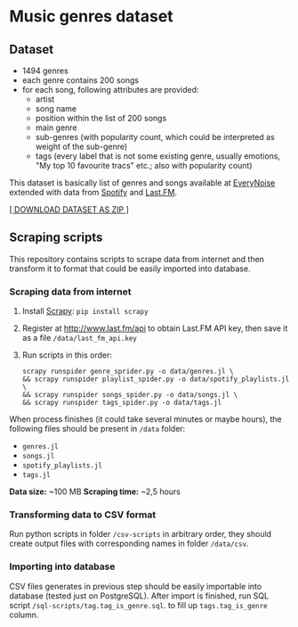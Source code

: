 # Music genres dataset

## Dataset 
  - 1494 genres
  - each genre contains 200 songs
  - for each song, following attributes are provided:
    - artist
    - song name
    - position within the list of 200 songs
    - main genre
    - sub-genres (with popularity count, which could be interpreted as weight of the sub-genre)
	- tags (every label that is not some existing genre, usually emotions, "My top 10 favourite tracs" etc.; also with popularity count)

This dataset is basically list of genres and songs available at [EveryNoise](http://everynoise.com/everynoise1d.cgi?scope=all) extended with data from [Spotify](https://developer.spotify.com/web-api/) and [Last.FM](http://www.last.fm/api). 

[[ DOWNLOAD DATASET AS ZIP ]](./data.zip)

## Scraping scripts

This repository contains scripts to scrape data from internet and then transform it to format that could be easily imported into database.

### Scraping data from internet

1. Install [Scrapy](https://scrapy.org/): `pip install scrapy`
	
2. Register at http://www.last.fm/api to obtain Last.FM API key, then save it as a file `/data/last_fm_api.key`   

3. Run scripts in this order:
	```
	scrapy runspider genre_sprider.py -o data/genres.jl \
	&& scrapy runspider playlist_spider.py -o data/spotify_playlists.jl \
	&& scrapy runspider songs_spider.py -o data/songs.jl \
	&& scrapy runspider tags_spider.py -o data/tags.jl
	```

When process finishes (it could take several minutes or maybe hours), the following files should be present in `/data` folder:

- `genres.jl`
- `songs.jl`
- `spotify_playlists.jl`
- `tags.jl`

**Data size:** ~100 MB
**Scraping time:** ~2,5 hours
  

### Transforming data to CSV format

Run python scripts in folder `/csv-scripts` in arbitrary order, they should create output files with corresponding names in folder `/data/csv`. 

### Importing into database

CSV files generates in previous step should be easily importable into database (tested just on PostgreSQL). After import is finished, run SQL script `/sql-scripts/tag.tag_is_genre.sql`. to fill up `tags.tag_is_genre` column.
